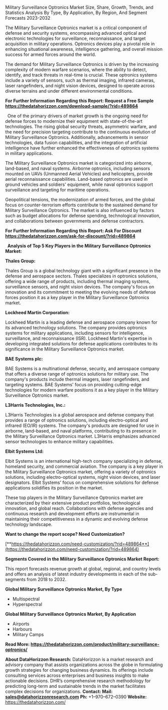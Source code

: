 ﻿Military Surveillance Optronics Market Size, Share, Growth, Trends, and Statistics Analysis By Type, By Application, By Region, And Segment Forecasts 2023-2032

The Military Surveillance Optronics market is a critical component of defense and security systems, encompassing advanced optical and electronic technologies for surveillance, reconnaissance, and target acquisition in military operations. Optronics devices play a pivotal role in enhancing situational awareness, intelligence gathering, and overall mission success for armed forces around the world.

The demand for Military Surveillance Optronics is driven by the increasing complexity of modern warfare scenarios, where the ability to detect, identify, and track threats in real-time is crucial. These optronics systems include a variety of sensors, such as thermal imaging, infrared cameras, laser rangefinders, and night vision devices, designed to operate across diverse terrains and under different environmental conditions.

**For Further Information Regarding this Report: Request a Free Sample <https://thedatahorizzon.com/download-sample/?rid=489864>** 

` `One of the primary drivers of market growth is the ongoing need for defense forces to modernize their equipment with state-of-the-art technologies. The rising global security threats, asymmetric warfare, and the need for precision targeting contribute to the continuous evolution of Military Surveillance Optronics. Additionally, advancements in sensor technologies, data fusion capabilities, and the integration of artificial intelligence have further enhanced the effectiveness of optronics systems in military applications.

The Military Surveillance Optronics market is categorized into airborne, land-based, and naval systems. Airborne optronics, including sensors mounted on UAVs (Unmanned Aerial Vehicles) and helicopters, provide aerial reconnaissance capabilities. Land-based optronics are used in ground vehicles and soldiers' equipment, while naval optronics support surveillance and targeting for maritime operations.

Geopolitical tensions, the modernization of armed forces, and the global focus on counter-terrorism efforts contribute to the sustained demand for Military Surveillance Optronics. The market is also influenced by factors such as budget allocations for defense spending, technological innovation, and collaborations between governments and defense contractors.

**For Further Information Regarding this Report: Ask For Discount <https://thedatahorizzon.com/ask-for-discount/?rid=489864>** 

` `**Analysis of Top 5 Key Players in the Military Surveillance Optronics Market:**

**Thales Group:**

Thales Group is a global technology giant with a significant presence in the defense and aerospace sectors. Thales specializes in optronics solutions, offering a wide range of products, including thermal imaging systems, surveillance sensors, and night vision devices. The company's focus on innovation and its commitment to meeting the evolving needs of defense forces position it as a key player in the Military Surveillance Optronics market.

**Lockheed Martin Corporation:**

Lockheed Martin is a leading defense and aerospace company known for its advanced technology solutions. The company provides optronics systems for military applications, including sensors for intelligence, surveillance, and reconnaissance (ISR). Lockheed Martin's expertise in developing integrated solutions for defense applications contributes to its significance in the Military Surveillance Optronics market.

**BAE Systems plc:**

BAE Systems is a multinational defense, security, and aerospace company that offers a diverse range of optronics solutions for military use. The company's products include thermal imagers, laser rangefinders, and targeting systems. BAE Systems' focus on providing cutting-edge technologies for modern warfare positions it as a key player in the Military Surveillance Optronics market.

**L3Harris Technologies, Inc.:**

L3Harris Technologies is a global aerospace and defense company that provides a range of optronics solutions, including electro-optical and infrared (EO/IR) systems. The company's products are designed for use in airborne, land-based, and naval platforms, contributing to its presence in the Military Surveillance Optronics market. L3Harris emphasizes advanced sensor technologies to enhance military capabilities.

**Elbit Systems Ltd:**

Elbit Systems is an international high-tech company specializing in defense, homeland security, and commercial aviation. The company is a key player in the Military Surveillance Optronics market, offering a variety of optronics solutions, including electro-optical systems, night vision devices, and laser designators. Elbit Systems' focus on comprehensive solutions for defense applications solidifies its position in the market.

These top players in the Military Surveillance Optronics market are characterized by their extensive product portfolios, technological innovation, and global reach. Collaborations with defense agencies and continuous research and development efforts are instrumental in maintaining their competitiveness in a dynamic and evolving defense technology landscape.

**Want to change the report scope? Need Customization?**

[**https://thedatahorizzon.com/need-customization/?rid=489864**](https://thedatahorizzon.com/need-customization/?rid=489864) 

**Segments Covered in the Military Surveillance Optronics Market Report:**

This report forecasts revenue growth at global, regional, and country levels and offers an analysis of latest industry developments in each of the sub-segments from 2018 to 2032.

**Global Military Surveillance Optronics Market, By Type**

- Multispectral
- Hyperspectral

**Global Military Surveillance Optronics Market, By Application**

- Airports
- Harbours
- Military Camps

**Read More: <https://thedatahorizzon.com/product/military-surveillance-optronics/>** 

**About DataHorizzon Research:**DataHorizzon is a market research and advisory company that assists organizations across the globe in formulating growth strategies for changing business dynamics. Its offerings include consulting services across enterprises and business insights to make actionable decisions. DHR’s comprehensive research methodology for predicting long-term and sustainable trends in the market facilitates complex decisions for organizations.**Contact:Mail: <sales@datahorizzonresearch.com>** **Ph:** +1–970–672–0390**Website:** <https://thedatahorizzon.com/> 

